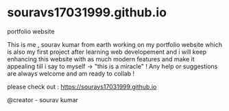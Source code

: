 # souravs17031999.github.io
portfolio website

This is me , sourav kumar from earth working on my portfolio website which is also my first project after learning web developement and i will keep enhancing this website with as much modern features and make it appealing till i say to myself -> "this is a miracle" !
Any help or suggestions are always welcome and am ready to collab !

please check out : https://souravs17031999.github.io

@creator - sourav kumar
